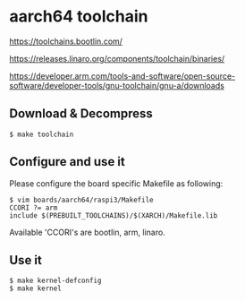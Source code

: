 
# aarch64 toolchain

https://toolchains.bootlin.com/

https://releases.linaro.org/components/toolchain/binaries/

https://developer.arm.com/tools-and-software/open-source-software/developer-tools/gnu-toolchain/gnu-a/downloads


## Download & Decompress

    $ make toolchain

## Configure and use it

  Please configure the board specific Makefile as following:

    $ vim boards/aarch64/raspi3/Makefile
    CCORI ?= arm
    include $(PREBUILT_TOOLCHAINS)/$(XARCH)/Makefile.lib

  Available 'CCORI's are bootlin, arm, linaro.

## Use it

    $ make kernel-defconfig
    $ make kernel
